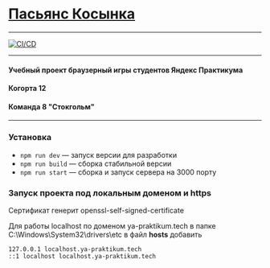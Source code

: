 # [Пасьянс Косынка](https://stockholm-solitaire-12.ya-praktikum.tech/)

---

[![CI/CD](https://github.com/GameMiddleFrontend/TheBestGame/actions/workflows/ci-cd.yml/badge.svg)](https://github.com/GameMiddleFrontend/TheBestGame/actions/workflows/ci-cd.yml)

---
#### Учебный проект браузерный игры студентов Яндекс Практикума
#### Когорта 12
#### Команда 8 "Стокгольм"

---
### Установка
- `npm run dev` — запуск версии для разработки
- `npm run build` — сборка стабильной версии
- `npm run start` — сборка и запуск сервера на 3000 порту

### Запуск проекта под локальным доменом и https
Сертификат генерит openssl-self-signed-certificate

Для работы localhost по доменом ya-praktikum.tech в папке C:\Windows\System32\drivers\etc в файл **hosts** добавить
```
127.0.0.1 localhost.ya-praktikum.tech
::1 localhost localhost.ya-praktikum.tech
```
